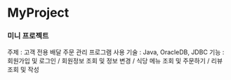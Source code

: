 # MyProject

<h3>미니 프로젝트</h3>

주제 : 고객 전용 배달 주문 관리 프로그램
사용 기술 : Java, OracleDB, JDBC
기능 : 회원가입 및 로그인 / 회원정보 조회 및 정보 변경 / 식당 메뉴 조회 및 주문하기 / 리뷰 조회 및 작성
